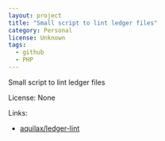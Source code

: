 ```yaml
---
layout: project
title: "Small script to lint ledger files"
category: Personal
license: Unknown
tags:
  - github
  - PHP
---
```


Small script to lint ledger files

License: None

Links:

* [aquilax/ledger-lint](https://github.com/aquilax/ledger-lint)
